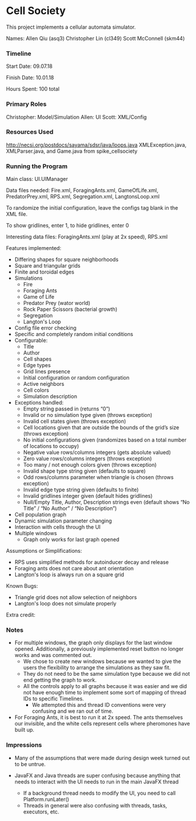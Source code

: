 Cell Society
====

This project implements a cellular automata simulator.

Names:
Allen Qiu (asq3)
Christopher Lin (cl349)
Scott McConnell (skm44)

### Timeline

Start Date: 09.07.18

Finish Date: 10.01.18

Hours Spent: 100 total

### Primary Roles
Christopher: Model/Simulation
Allen: UI
Scott: XML/Config


### Resources Used
http://necsi.org/postdocs/sayama/sdsr/java/loops.java
XMLException.java, XMLParser.java, and Game.java from spike_cellsociety

### Running the Program

Main class: UI.UIManager

Data files needed: Fire.xml, ForagingAnts.xml, GameOfLife.xml, PredatorPrey.xml, RPS.xml, Segregation.xml, LangtonsLoop.xml

To randomize the initial configuration, leave the configs tag blank in the XML file.

To show gridlines, enter 1, to hide gridlines, enter 0

Interesting data files: ForagingAnts.xml (play at 2x speed), RPS.xml

Features implemented:
- Differing shapes for square neighborhoods
- Square and triangular grids
- Finite and toroidal edges
- Simulations
    - Fire
    - Foraging Ants
    - Game of Life
    - Predator Prey (wator world)
    - Rock Paper Scissors (bacterial growth)
    - Segregation
    - Langton's Loop
- Config file error checking
- Specific and completely random initial conditions
- Configurable: 
    - Title
    - Author
    - Cell shapes
    - Edge types
    - Grid lines presence
    - Initial configuration or random configuration
    - Active neighbors
    - Cell colors
    - Simulation description
- Exceptions handled:
    - Empty string passed in (returns “0”)
    - Invalid or no simulation type given (throws exception)
    - Invalid cell states given (throws exception)
    - Cell locations given that are outside the bounds of the grid’s size (throws exception)
    - No initial configurations given (randomizes based on a total number of locations to occupy)
    - Negative value rows/columns integers (gets absolute valued)
    - Zero value rows/columns integers (throws exception)
    - Too many / not enough colors given (throws exception)
    - Invalid shape type string given (defaults to square)
    - Odd rows/columns parameter when triangle is chosen (throws exception)
    - Invalid edge type string given (defaults to finite)
    - Invalid gridlines integer given (default hides gridlines)
    - Null/Empty Title, Author, Description strings even (default shows “No Title” / “No Author” / “No Description”)
- Cell population graph
- Dynamic simulation parameter changing
- Interaction with cells through the UI
- Multiple windows
    - Graph only works for last graph opened

Assumptions or Simplifications:
- RPS uses simplified methods for autoinducer decay and release
- Foraging ants does not care about ant orientation
- Langton's loop is always run on a square grid

Known Bugs:
- Triangle grid does not allow selection of neighbors
- Langton's loop does not simulate properly

Extra credit:

### Notes

- For multiple windows, the graph only displays for the last window opened. Additionally, a previously implemented reset button no longer works and was commented out.
    - We chose to create new windows because we wanted to give the users the flexibility to arrange the simulations as they saw fit.
    - They do not need to be the same simulation type because we did not end getting the graph to work.
    - All the controls apply to all graphs because it was easier and we did not have enough time to implement some sort of mapping of thread IDs to specific Timelines.
        - We attempted this and thread ID conventions were very confusing and we ran out of time.
- For Foraging Ants, it is best to run it at 2x speed. The ants themselves our invisible, and the white cells represent cells where pheromones have built up.

### Impressions

- Many of the assumptions that were made during design week turned out to be untrue. 

- JavaFX and Java threads are super confusing because anything that needs to interact with the UI needs to run in the main JavaFX thread
    - If a background thread needs to modify the UI, you need to call Platform.runLater()
    - Threads in general were also confusing with threads, tasks, executors, etc.